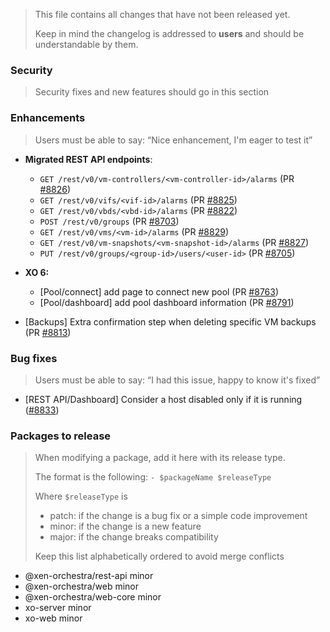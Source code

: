 > This file contains all changes that have not been released yet.
>
> Keep in mind the changelog is addressed to **users** and should be
> understandable by them.

### Security

> Security fixes and new features should go in this section

### Enhancements

> Users must be able to say: “Nice enhancement, I'm eager to test it”

- **Migrated REST API endpoints**:

  - `GET /rest/v0/vm-controllers/<vm-controller-id>/alarms` (PR [#8826](http://github.com/vatesfr/xen-orchestra/pull/8826))
  - `GET /rest/v0/vifs/<vif-id>/alarms` (PR [#8825](http://github.com/vatesfr/xen-orchestra/pull/8825))
  - `GET /rest/v0/vbds/<vbd-id>/alarms` (PR [#8822](http://github.com/vatesfr/xen-orchestra/pull/8822))
  - `POST /rest/v0/groups` (PR [#8703](https://github.com/vatesfr/xen-orchestra/pull/8703))
  - `GET /rest/v0/vms/<vm-id>/alarms` (PR [#8829](http://github.com/vatesfr/xen-orchestra/pull/8829))
  - `GET /rest/v0/vm-snapshots/<vm-snapshot-id>/alarms` (PR [#8827](http://github.com/vatesfr/xen-orchestra/pull/8827))
  - `PUT /rest/v0/groups/<group-id>/users/<user-id>` (PR [#8705](https://github.com/vatesfr/xen-orchestra/pull/8705))

- **XO 6:**

  - [Pool/connect] add page to connect new pool (PR [#8763](https://github.com/vatesfr/xen-orchestra/pull/8763))
  - [Pool/dashboard] add pool dashboard information (PR [#8791](https://github.com/vatesfr/xen-orchestra/pull/8791))

- [Backups] Extra confirmation step when deleting specific VM backups (PR [#8813](https://github.com/vatesfr/xen-orchestra/pull/8813))

### Bug fixes

> Users must be able to say: “I had this issue, happy to know it's fixed”

- [REST API/Dashboard] Consider a host disabled only if it is running ([#8833](https://github.com/vatesfr/xen-orchestra/pull/8833))

### Packages to release

> When modifying a package, add it here with its release type.
>
> The format is the following: `- $packageName $releaseType`
>
> Where `$releaseType` is
>
> - patch: if the change is a bug fix or a simple code improvement
> - minor: if the change is a new feature
> - major: if the change breaks compatibility
>
> Keep this list alphabetically ordered to avoid merge conflicts

<!--packages-start-->

- @xen-orchestra/rest-api minor
- @xen-orchestra/web minor
- @xen-orchestra/web-core minor
- xo-server minor
- xo-web minor

<!--packages-end-->
